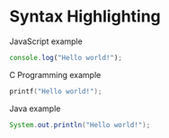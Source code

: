 # Syntax Highlighting

JavaScript example

```javascript
console.log("Hello world!");
```

C Programming example

```c
printf("Hello world!");
```

Java example

```java
System.out.println("Hello world!");
```
